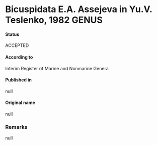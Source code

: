 # Bicuspidata E.A. Assejeva in Yu.V. Teslenko, 1982 GENUS

#### Status
ACCEPTED

#### According to
Interim Register of Marine and Nonmarine Genera

#### Published in
null

#### Original name
null

### Remarks
null
